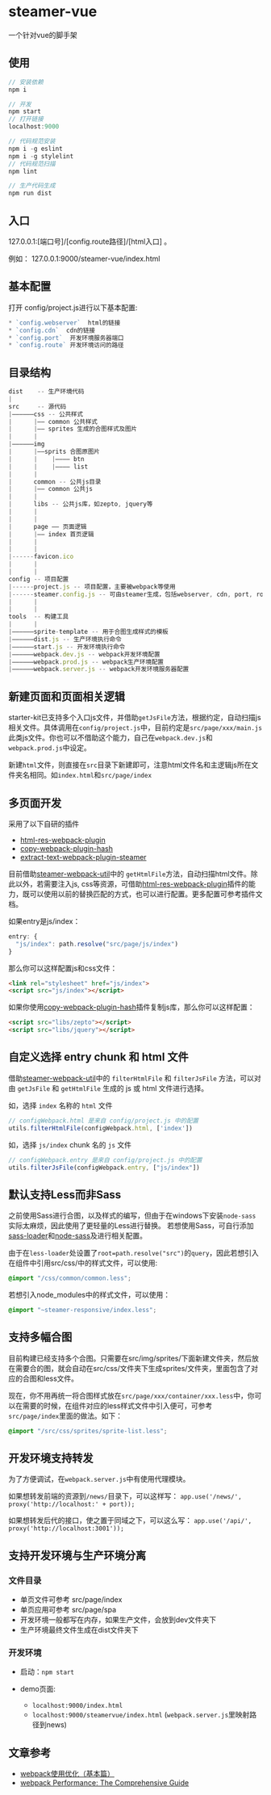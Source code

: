 # steamer-vue
一个针对vue的脚手架

## 使用

```javascript
// 安装依赖
npm i

// 开发
npm start
// 打开链接
localhost:9000

// 代码规范安装
npm i -g eslint
npm i -g stylelint
// 代码规范扫描
npm lint

// 生产代码生成
npm run dist

```

## 入口
127.0.0.1:[端口号]/[config.route路径]/[html入口] 。

例如： 127.0.0.1:9000/steamer-vue/index.html

## 基本配置

打开 config/project.js进行以下基本配置:

```javascript
* `config.webserver`  html的链接
* `config.cdn`  cdn的链接
* `config.port`  开发环境服务器端口
* `config.route` 开发环境访问的路径
```

## 目录结构

```javascript
dist    -- 生产环境代码
|
src     -- 源代码
|——————css -- 公共样式
|      |—— common 公共样式
|      |—— sprites 生成的合图样式及图片
|      |
|——————img
|      |——sprits 合图原图片
|      |    |———— btn
|      |    |———— list
|      |
|      common -- 公共js目录
|      |—— common 公共js
|      |
|      libs -- 公共js库，如zepto, jquery等
|      |
|      |
|      page —— 页面逻辑
|      |—— index 首页逻辑
|      |
|      |
|------favicon.ico
|      |
|      |
config -- 项目配置
|------project.js -- 项目配置，主要被webpack等使用
|------steamer.config.js -- 可由steamer生成，包括webserver, cdn, port, route等
|      |
|      |
tools  -- 构建工具
|      |
|——————sprite-template -- 用于合图生成样式的模板
|——————dist.js -- 生产环境执行命令
|——————start.js -- 开发环境执行命令
|——————webpack.dev.js -- webpack开发环境配置
|——————webpack.prod.js -- webpack生产环境配置
|——————webpack.server.js -- webpack开发环境服务器配置
```


## 新建页面和页面相关逻辑
starter-kit已支持多个入口js文件，并借助`getJsFile`方法，根据约定，自动扫描js相关文件。具体调用在`config/project.js`中，目前约定是`src/page/xxx/main.js`此类js文件。你也可以不借助这个能力，自己在`webpack.dev.js`和`webpack.prod.js`中设定。

新建`html`文件，则直接在`src`目录下新建即可，注意html文件名和主逻辑js所在文件夹名相同。如`index.html`和`src/page/index`


## 多页面开发
采用了以下自研的插件
* [html-res-webpack-plugin](https://github.com/lcxfs1991/html-res-webpack-plugin)
* [copy-webpack-plugin-hash](https://www.npmjs.com/package/copy-webpack-plugin-hash)
* [extract-text-webpack-plugin-steamer](https://www.npmjs.com/package/extract-text-webpack-plugin-steamer)

目前借助[steamer-webpack-util](https://github.com/SteamerTeam/steamer-webpack-utils)中的 `getHtmlFile`方法，自动扫描html文件。除此以外，若需要注入js, css等资源，可借助[html-res-webpack-plugin](https://github.com/lcxfs1991/html-res-webpack-plugin)插件的能力，既可以使用以前的替换匹配的方式，也可以进行配置。更多配置可参考插件文档。

如果entry是js/index：

```javascript
entry: {
  "js/index": path.resolve("src/page/js/index")
}
```

那么你可以这样配置js和css文件：

```html
<link rel="stylesheet" href="js/index">
<script src="js/index"></script>
```

如果你使用[copy-webpack-plugin-hash](https://www.npmjs.com/package/copy-webpack-plugin-hash)插件复制js库，那么你可以这样配置：

```html
<script src="libs/zepto"></script>
<script src="libs/jquery"></script>
```


## 自定义选择 entry chunk 和 html 文件
借助[steamer-webpack-util](https://github.com/SteamerTeam/steamer-webpack-utils)中的 `filterHtmlFile` 和 `filterJsFile` 方法，可以对由 `getJsFile` 和 `getHtmlFile` 生成的 js 或 html 文件进行选择。

如，选择 `index` 名称的 `html` 文件

```javascript
// configWebpack.html 是来自 config/project.js 中的配置
utils.filterHtmlFile(configWebpack.html, ['index'])
```

如，选择 `js/index` chunk 名的 `js` 文件 

```javascript
// configWebpack.entry 是来自 config/project.js 中的配置
utils.filterJsFile(configWebpack.entry, ["js/index"])
```


## 默认支持Less而非Sass
之前使用Sass进行合图，以及样式的编写，但由于在windows下安装`node-sass`实际太麻烦，因此使用了更轻量的Less进行替换。
若想使用Sass，可自行添加[sass-loader](https://github.com/jtangelder/sass-loader)和[node-sass](https://github.com/sass/node-sass)及进行相关配置。

由于在`less-loader`处设置了`root=path.resolve("src")`的`query`，因此若想引入在组件中引用src/css/中的样式文件，可以使用:
```css
@import "/css/common/common.less";
```

若想引入node_modules中的样式文件，可以使用：
```css
@import "~steamer-responsive/index.less";
```


## 支持多幅合图
目前构建已经支持多个合图。只需要在src/img/sprites/下面新建文件夹，然后放在需要合的图，就会自动在src/css/文件夹下生成sprites/文件夹，里面包含了对应的合图和less文件。

现在，你不用再统一将合图样式放在`src/page/xxx/container/xxx.less`中，你可以在需要的时候，在组件对应的less样式文件中引入便可，可参考`src/page/index`里面的做法。如下：
```css
@import "/src/css/sprites/sprite-list.less";
```


## 开发环境支持转发
为了方便调试，在`webpack.server.js`中有使用代理模块。

如果想转发前端的资源到`/news/`目录下，可以这样写：
`app.use('/news/', proxy('http://localhost:' + port));`

如果想转发后代的接口，使之置于同域之下，可以这么写：
`app.use('/api/', proxy('http://localhost:3001'));`


## 支持开发环境与生产环境分离

### 文件目录
* 单页文件可参考 src/page/index
* 单页应用可参考 src/page/spa
* 开发环境一般都写在内存，如果生产文件，会放到dev文件夹下
* 生产环境最终文件生成在dist文件夹下


### 开发环境
* 启动：`npm start`

* demo页面:
  - `localhost:9000/index.html` 
  - `localhost:9000/steamervue/index.html` (`webpack.server.js`里映射路径到news)


## 文章参考
* [webpack使用优化（基本篇）](https://github.com/lcxfs1991/blog/issues/2)
* [webpack Performance: The Comprehensive Guide](https://github.com/lcxfs1991/blog/issues/15)
